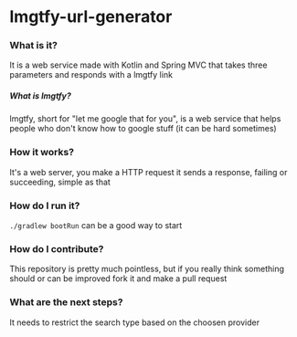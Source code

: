 # lmgtfy-url-generator

### What is it?

It is a web service made with Kotlin and Spring MVC that takes three parameters and responds with a lmgtfy link

##### What is lmgtfy?

lmgtfy, short for "let me google that for you", is a web service that helps people who don't know how to google stuff (it can be hard sometimes)

### How it works?

It's a web server, you make a HTTP request it sends a response, failing or succeeding, simple as that 

### How do I run it?

`./gradlew bootRun` can be a good way to start

### How do I contribute?

This repository is pretty much pointless, but if you really think something should or can be improved fork it and make a pull request

### What are the next steps?

It needs to restrict the search type based on the choosen provider